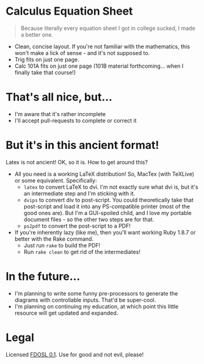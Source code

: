# Calculus Equation Sheet

> Because literally every equation sheet I got in college sucked,
> I made a better one.

* Clean, concise layout. If you're not familiar with the mathematics,
  this won't make a lick of sense - and it's not supposed to.
* Trig fits on just one page.
* Calc 101A fits on just one page (101B material forthcoming... when I
  finally take that course!)

# That's all nice, but...

* I'm aware that it's rather incomplete
* I'll accept pull-requests to complete or correct it

# But it's in this ancient format!

Latex is not ancient! OK, so it is. How to get around this?

* All you need is a working LaTeX distribution! So, MacTex (with
  TeXLive) or some equivalent. Specifically:
  * `latex` to convert LaTeX to dvi. I'm not exactly sure what dvi is,
    but it's an intermediate step and I'm sticking with it.
  * `dvips` to convert div to post-script. You could theoretically
    take that post-script and load it into any PS-compatible printer
    (most of the good ones are). But I'm a GUI-spoiled child, and I love
    my portable document files - so the other two steps are for that.
  * `ps2pdf` to convert the post-script to a PDF!
* If you're inherently lazy (like me), then you'll want working Ruby
  1.8.7 or better with the Rake command.
  * Just run `rake` to build the PDF!
  * Run `rake clean` to get rid of the intermediates!

# In the future...

* I'm planning to write some funny pre-processors to generate the
  diagrams with controllable inputs. That'd be super-cool.
* I'm planning on continuing my education, at which point this little
  resource will get updated and expanded.

# Legal

Licensed [FDOSL 0.1](http://fsdev.net/fdosl). Use for good and not evil,
please!
